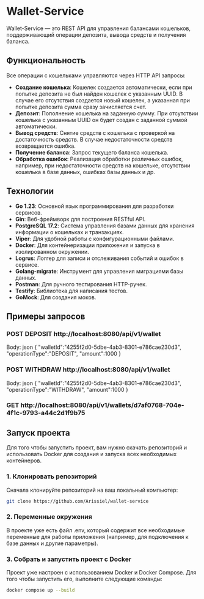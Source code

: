# Wallet-Service
Wallet-Service — это REST API для управления балансами кошельков, поддерживающий операции депозита, вывода средств и получения баланса.

## Функциональность

Все операции с кошельками управляются через HTTP API запросы:

- **Создание кошелька**: Кошелек создается автоматически, если при попытке депозита не был найден кошелек с указанным UUID. В случае его отсутствия создается новый кошелек, а указанная при попытке депозита сумма сразу зачисляется счет.
- **Депозит**: Пополнение кошелька на заданную сумму. При отсутствии кошелька с указанным UUID он будет создан с заданной суммой автоматически.
- **Вывод средств**: Снятие средств с кошелька с проверкой на достаточность средств. В случае недостаточности средств возвращается ошибка.
- **Получение баланса**: Запрос текущего баланса кошелька.
- **Обработка ошибок**: Реализация обработки различных ошибок, например, при недостаточности средств на кошельке, отсутствии кошелька в базе данных, ошибках базы данных и др.


## Технологии

- **Go 1.23**: Основной язык программирования для разработки сервисов.
- **Gin**: Веб-фреймворк для построения RESTful API.
- **PostgreSQL 17.2**: Система управления базами данных для хранения информации о кошельках и транзакциях.
- **Viper**: Для удобной работы с конфигурационными файлами.
- **Docker**: Для контейнеризации приложения и запуска в изолированном окружении.
- **Logrus**: Логгер для записи и отслеживания событий и ошибок в сервисе.
- **Golang-migrate**: Инструмент для управления миграциями базы данных.
- **Postman**: Для ручного тестирования HTTP-ручек.
- **Testify**: Библиотека для написания тестов.
- **GoMock**: Для создания моков.

## Примеры запросов

### POST DEPOSIT http://localhost:8080/api/v1/wallet
Body:
    json
{
    "walletId":"4255f2d0-5dbe-4ab3-8301-e786cae230d3",
    "operationType":"DEPOSIT",
    "amount":1000
}

### POST WITHDRAW http://localhost:8080/api/v1/wallet
Body:
    json
{
    "walletId":"4255f2d0-5dbe-4ab3-8301-e786cae230d3",
    "operationType":"WITHDRAW",
    "amount":1000
}

### GET http://localhost:8080/api/v1/wallets/d7af0768-704e-4f1c-9793-a44c2d1f9b75

## Запуск проекта

Для того чтобы запустить проект, вам нужно скачать репозиторий и использовать Docker для создания и запуска всех необходимых контейнеров.

### 1. Клонировать репозиторий

Сначала клонируйте репозиторий на ваш локальный компьютер:

```bash
git clone https://github.com/Arissiel/wallet-service
```

### 2. Переменные окружения

В проекте уже есть файл .env, который содержит все необходимые переменные для работы приложения (например, для подключения к базе данных и другие параметры).

### 3. Собрать и запустить проект с Docker

Проект уже настроен с использованием Docker и Docker Compose. Для того чтобы запустить его, выполните следующие команды:

```bash
docker compose up --build
```

